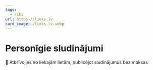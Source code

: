 ```yaml
---
tags:
  - riki
url: https://lieks.lv
card_image: /lieks.lv.webp
---
```


# Personīgie sludinājumi

🛒 Atbrīvojies no liekajām lietām, publicējot sludinājumus bez maksas
